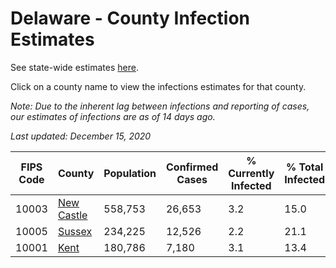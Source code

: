 # Delaware - County Infection Estimates

See state-wide estimates [here](/infections/us-de).

Click on a county name to view the infections estimates for that county.

*Note: Due to the inherent lag between infections and reporting of cases, our estimates of infections are as of 14 days ago.*

*Last updated: December 15, 2020*

|   FIPS Code |                   County |   Population |   Confirmed Cases |   % Currently Infected |   % Total Infected |
|-------------|--------------------------|--------------|-------------------|------------------------|--------------------|
|       10003 | [New Castle](new-castle) |      558,753 |            26,653 |                    3.2 |               15.0 |
|       10005 |         [Sussex](sussex) |      234,225 |            12,526 |                    2.2 |               21.1 |
|       10001 |             [Kent](kent) |      180,786 |             7,180 |                    3.1 |               13.4 |